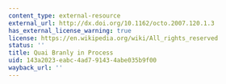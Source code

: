 ```yaml
---
content_type: external-resource
external_url: http://dx.doi.org/10.1162/octo.2007.120.1.3
has_external_license_warning: true
license: https://en.wikipedia.org/wiki/All_rights_reserved
status: ''
title: Quai Branly in Process
uid: 143a2023-eabc-4ad7-9143-4abe035b9f00
wayback_url: ''
---
```

